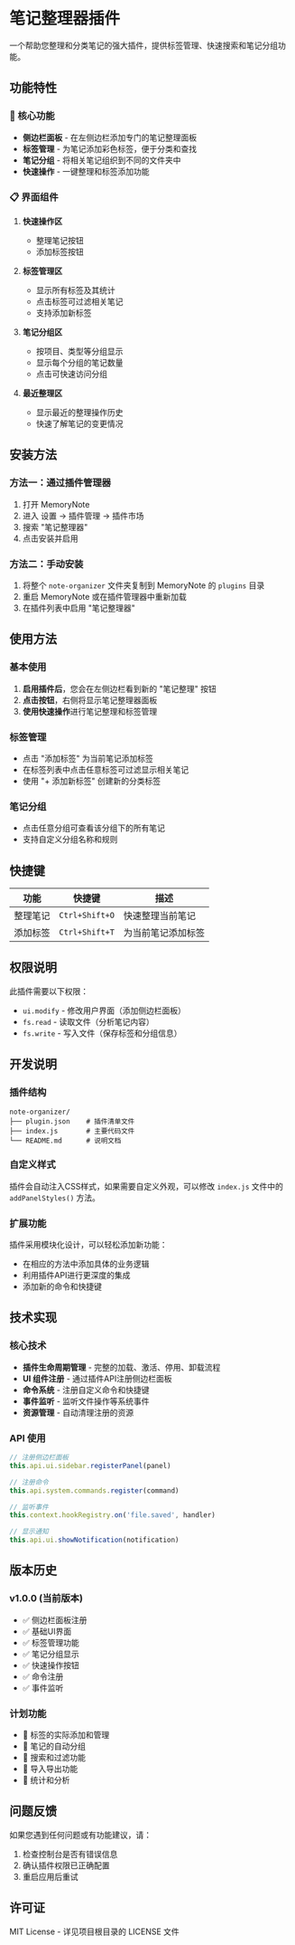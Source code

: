 # 笔记整理器插件

一个帮助您整理和分类笔记的强大插件，提供标签管理、快速搜索和笔记分组功能。

## 功能特性

### 🎯 核心功能
- **侧边栏面板** - 在左侧边栏添加专门的笔记整理面板
- **标签管理** - 为笔记添加彩色标签，便于分类和查找
- **笔记分组** - 将相关笔记组织到不同的文件夹中
- **快速操作** - 一键整理和标签添加功能

### 📋 界面组件
1. **快速操作区**
   - 整理笔记按钮
   - 添加标签按钮

2. **标签管理区**
   - 显示所有标签及其统计
   - 点击标签可过滤相关笔记
   - 支持添加新标签

3. **笔记分组区**
   - 按项目、类型等分组显示
   - 显示每个分组的笔记数量
   - 点击可快速访问分组

4. **最近整理区**
   - 显示最近的整理操作历史
   - 快速了解笔记的变更情况

## 安装方法

### 方法一：通过插件管理器
1. 打开 MemoryNote
2. 进入 设置 → 插件管理 → 插件市场
3. 搜索 "笔记整理器"
4. 点击安装并启用

### 方法二：手动安装
1. 将整个 `note-organizer` 文件夹复制到 MemoryNote 的 `plugins` 目录
2. 重启 MemoryNote 或在插件管理器中重新加载
3. 在插件列表中启用 "笔记整理器"

## 使用方法

### 基本使用
1. **启用插件后**，您会在左侧边栏看到新的 "笔记整理" 按钮
2. **点击按钮**，右侧将显示笔记整理器面板
3. **使用快速操作**进行笔记整理和标签管理

### 标签管理
- 点击 "添加标签" 为当前笔记添加标签
- 在标签列表中点击任意标签可过滤显示相关笔记
- 使用 "+ 添加新标签" 创建新的分类标签

### 笔记分组
- 点击任意分组可查看该分组下的所有笔记
- 支持自定义分组名称和规则

## 快捷键

| 功能 | 快捷键 | 描述 |
|------|--------|------|
| 整理笔记 | `Ctrl+Shift+O` | 快速整理当前笔记 |
| 添加标签 | `Ctrl+Shift+T` | 为当前笔记添加标签 |

## 权限说明

此插件需要以下权限：
- `ui.modify` - 修改用户界面（添加侧边栏面板）
- `fs.read` - 读取文件（分析笔记内容）
- `fs.write` - 写入文件（保存标签和分组信息）

## 开发说明

### 插件结构
```
note-organizer/
├── plugin.json    # 插件清单文件
├── index.js       # 主要代码文件
└── README.md      # 说明文档
```

### 自定义样式
插件会自动注入CSS样式，如果需要自定义外观，可以修改 `index.js` 文件中的 `addPanelStyles()` 方法。

### 扩展功能
插件采用模块化设计，可以轻松添加新功能：
- 在相应的方法中添加具体的业务逻辑
- 利用插件API进行更深度的集成
- 添加新的命令和快捷键

## 技术实现

### 核心技术
- **插件生命周期管理** - 完整的加载、激活、停用、卸载流程
- **UI 组件注册** - 通过插件API注册侧边栏面板
- **命令系统** - 注册自定义命令和快捷键
- **事件监听** - 监听文件操作等系统事件
- **资源管理** - 自动清理注册的资源

### API 使用
```javascript
// 注册侧边栏面板
this.api.ui.sidebar.registerPanel(panel)

// 注册命令
this.api.system.commands.register(command)

// 监听事件
this.context.hookRegistry.on('file.saved', handler)

// 显示通知
this.api.ui.showNotification(notification)
```

## 版本历史

### v1.0.0 (当前版本)
- ✅ 侧边栏面板注册
- ✅ 基础UI界面
- ✅ 标签管理功能
- ✅ 笔记分组显示
- ✅ 快速操作按钮
- ✅ 命令注册
- ✅ 事件监听

### 计划功能
- 🔄 标签的实际添加和管理
- 🔄 笔记的自动分组
- 🔄 搜索和过滤功能
- 🔄 导入导出功能
- 🔄 统计和分析

## 问题反馈

如果您遇到任何问题或有功能建议，请：
1. 检查控制台是否有错误信息
2. 确认插件权限已正确配置
3. 重启应用后重试

## 许可证

MIT License - 详见项目根目录的 LICENSE 文件

